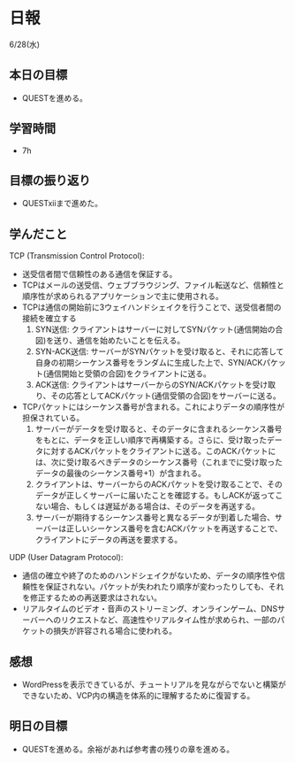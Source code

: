# 日報

6/28(水)

## 本日の目標

- QUESTを進める。

## 学習時間

- 7h

## 目標の振り返り

- QUESTxiiまで進めた。

## 学んだこと

TCP (Transmission Control Protocol):

- 送受信者間で信頼性のある通信を保証する。
- TCPはメールの送受信、ウェブブラウジング、ファイル転送など、信頼性と順序性が求められるアプリケーションで主に使用される。
- TCPは通信の開始前に3ウェイハンドシェイクを行うことで、送受信者間の接続を確立する
    1. SYN送信: クライアントはサーバーに対してSYNパケット(通信開始の合図)を送り、通信を始めたいことを伝える。
    2. SYN-ACK送信: サーバーがSYNパケットを受け取ると、それに応答して自身の初期シーケンス番号をランダムに生成した上で、SYN/ACKパケット(通信開始と受領の合図)をクライアントに送る。
    3. ACK送信: クライアントはサーバーからのSYN/ACKパケットを受け取り、その応答としてACKパケット(通信受領の合図)をサーバーに送る。
- TCPパケットにはシーケンス番号が含まれる。これによりデータの順序性が担保されている。
    1. サーバーがデータを受け取ると、そのデータに含まれるシーケンス番号をもとに、データを正しい順序で再構築する。さらに、受け取ったデータに対するACKパケットをクライアントに送る。このACKパケットには、次に受け取るべきデータのシーケンス番号（これまでに受け取ったデータの最後のシーケンス番号+1）が含まれる。
    2. クライアントは、サーバーからのACKパケットを受け取ることで、そのデータが正しくサーバーに届いたことを確認する。もしACKが返ってこない場合、もしくは遅延がある場合は、そのデータを再送する。
    3. サーバーが期待するシーケンス番号と異なるデータが到着した場合、サーバーは正しいシーケンス番号を含むACKパケットを再送することで、クライアントにデータの再送を要求する。

UDP (User Datagram Protocol):

- 通信の確立や終了のためのハンドシェイクがないため、データの順序性や信頼性を保証されない。パケットが失われたり順序が変わったりしても、それを修正するための再送要求はされない。
- リアルタイムのビデオ・音声のストリーミング、オンラインゲーム、DNSサーバーへのリクエストなど、高速性やリアルタイム性が求められ、一部のパケットの損失が許容される場合に使われる。

## 感想

- WordPressを表示できているが、チュートリアルを見ながらでないと構築ができないため、VCP内の構造を体系的に理解するために復習する。

## 明日の目標

- QUESTを進める。余裕があれば参考書の残りの章を進める。
